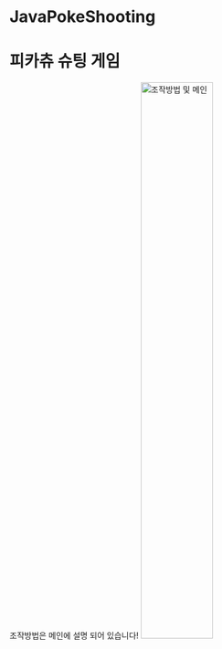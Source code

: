 # JavaPokeShooting
피카츄 슈팅 게임
=============
조작방법은 메인에 설명 되어 있습니다!
<img crc="D:\JAVA_IntelliJ_Project\JavaPokeShooting\src\img\sampleImg.png" width="50%" height="50%" title="조작방법 및 메인" alt="조작방법 및 메인"></img>
